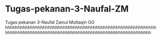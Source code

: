 # Tugas-pekanan-3-Naufal-ZM
Tugas pekanan 3-Naufal Zainul Muttaqin
GG hhhhhhhhhhhhhhhhhhhhhhhhhhhhhhhhhhhhhhhhhhhhhhhhhhhhhhhhhhhhhhhhhhhhhhhhhhhhhhhhhhhhhhhhhhhhhhhhhhhhhhhhhhhhhhhhhhhhhh

